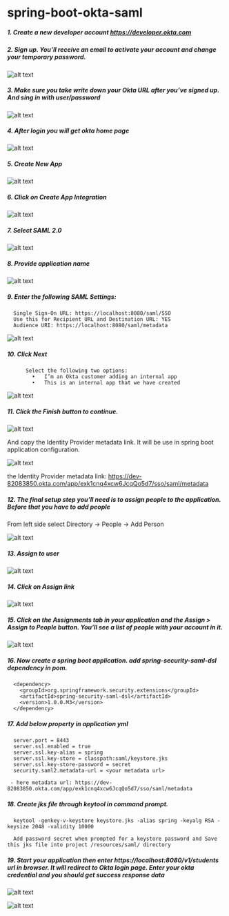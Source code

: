 # spring-boot-okta-saml
##### 1.	Create a new developer account https://developer.okta.com
##### 2.	Sign up. You’ll receive an email to activate your account and change your temporary password. 
![alt text](https://user-images.githubusercontent.com/26097904/127314627-69f58da1-bd44-4fc9-8890-730c71c57122.png)

##### 3.	Make sure you take write down your Okta URL after you’ve signed up. And sing in with user/password
![alt text](https://user-images.githubusercontent.com/26097904/127315959-92c029b0-583b-435b-b7a8-413e2d47cf0c.png)

##### 4.	After login you will get okta home page
![alt text](https://user-images.githubusercontent.com/26097904/127316392-8fd40da5-af20-4c8c-9512-065d6d29366f.png)

##### 5.	Create New App
![alt text](https://user-images.githubusercontent.com/26097904/127316616-4391486b-2358-4a21-818a-929a58244d30.png)

##### 6.	Click on Create App Integration 
![alt text](https://user-images.githubusercontent.com/26097904/127316778-76cb8a04-8dc3-47ae-931d-5c595e46e283.png)

##### 7.	Select SAML 2.0
![alt text](https://user-images.githubusercontent.com/26097904/127317083-fe8cc575-fcb7-416d-ab3f-53b25f2a01b3.png)

##### 8.	Provide application name
![alt text](https://user-images.githubusercontent.com/26097904/127317286-b62a6a2a-92bd-462e-94e4-717f67758071.png)

##### 9.	Enter the following SAML Settings:
      Single Sign-On URL: https://localhost:8080/saml/SSO
      Use this for Recipient URL and Destination URL: YES
      Audience URI: https://localhost:8080/saml/metadata
![alt text](https://user-images.githubusercontent.com/26097904/127317537-b142cc7c-99b5-4735-b537-47ead0be82a7.png)

##### 10.	Click Next
          Select the following two options:
            •	I’m an Okta customer adding an internal app
            •	This is an internal app that we have created
![alt text](https://user-images.githubusercontent.com/26097904/127317813-cd9eac4a-2a44-4586-a70f-c8b7e767e479.png)

##### 11.	Click the Finish button to continue.
![alt text](https://user-images.githubusercontent.com/26097904/127318134-e76612f4-434d-4d0b-9b96-5313399821e8.png)

And copy the Identity Provider metadata link. It will be use in spring boot application configuration.

![alt text](https://user-images.githubusercontent.com/26097904/127318324-b2bd3ee6-ed8b-4757-a06b-64da721c5d56.png)

the Identity Provider metadata link: https://dev-82083850.okta.com/app/exk1cnq4xcw6JcqQo5d7/sso/saml/metadata

##### 12.	The final setup step you’ll need is to assign people to the application. Before that you have to add people
From  left side select  Directory -> People -> Add Person

![alt text](https://user-images.githubusercontent.com/26097904/127318947-b5248c0b-2aba-4468-91a5-3c3db61461d6.png)

##### 13. Assign to user
![alt text](https://user-images.githubusercontent.com/26097904/127319277-d92f782a-aed6-4e84-9820-e6a04ad5bfd2.png)

##### 14. Click on Assign link
![alt text](https://user-images.githubusercontent.com/26097904/127319702-ed415801-f0d8-4873-bafa-33754d05af9a.png)

##### 15. Click on the Assignments tab in your application and the Assign > Assign to People button. You’ll see a list of people with your account in it.
![alt text](https://user-images.githubusercontent.com/26097904/127319952-97fa2e8f-62a9-46e1-947f-3d9515779975.png)

##### 16. Now create a spring boot application. add spring-security-saml-dsl dependency in pom.

      <dependency>
        <groupId>org.springframework.security.extensions</groupId>
        <artifactId>spring-security-saml-dsl</artifactId>
        <version>1.0.0.M3</version>
      </dependency>

##### 17.	Add below property in application yml

      server.port = 8443
      server.ssl.enabled = true
      server.ssl.key-alias = spring
      server.ssl.key-store = classpath:saml/keystore.jks
      server.ssl.key-store-password = secret
      security.saml2.metadata-url = <your metadata url>
      
     - here metadata url: https://dev-82083850.okta.com/app/exk1cnq4xcw6JcqQo5d7/sso/saml/metadata
     
##### 18.	Create jks file through keytool in command prompt.
      
      keytool -genkey-v-keystore keystore.jks -alias spring -keyalg RSA -keysize 2048 -validity 10000
   
      Add password secret when prompted for a keystore password and Save this jks file into project /resources/saml/ directory
     
##### 19. Start your application then enter https://localhost:8080/v1/students url in browser. It will redirect to Okta login page. Enter your okta credential and you should get success response data
![alt text](https://user-images.githubusercontent.com/26097904/127321245-050c0225-7540-4eaa-8415-f2c9b3de79c2.png)

![alt text](https://user-images.githubusercontent.com/26097904/127321328-5c166b2f-fc90-4f7f-a4b9-a14d482fa120.png)




      
      
      
      





























